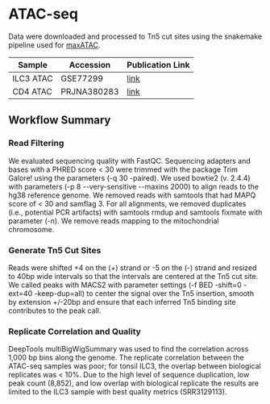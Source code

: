 # ATAC-seq

Data were downloaded and processed to Tn5 cut sites using the snakemake pipeline used for [maxATAC](https://github.com/tacazares/snakeATAC).

| Sample    | Accession   | Publication Link                                                         |
|-----------|-------------|--------------------------------------------------------------|
| ILC3 ATAC | GSE77299    | [link](https://www.ncbi.nlm.nih.gov/geo/query/acc.cgi?acc=GSE130775) |
| CD4 ATAC  | PRJNA380283 | [link](https://www.ncbi.nlm.nih.gov/pmc/articles/PMC5623106)  |

## Workflow Summary

### Read Filtering

We evaluated sequencing quality with FastQC. Sequencing adapters and bases with a PHRED score < 30 were trimmed with the package Trim Galore! using the parameters (-q 30 -paired). We used bowtie2 (v. 2.4.4) with parameters (-p 8 --very-sensitive --maxins 2000) to align reads to the hg38 reference genome. We removed reads with samtools that had MAPQ score of < 30 and samflag 3. For all alignments, we removed duplicates (i.e., potential PCR artifacts) with samtools rmdup and samtools fixmate with parameter (-n). We remove reads mapping to the mitochondrial chromosome.

### Generate Tn5 Cut Sites

 Reads were shifted +4 on the (+) strand or -5 on the (-) strand and resized to 40bp wide intervals so that the intervals are centered at the Tn5 cut site. We called peaks with MACS2 with parameter settings (-f BED -shift=0 -ext=40 -keep-dup=all) to center the signal over the Tn5 insertion, smooth by extension +/-20bp and ensure that each inferred Tn5 binding site contributes to the peak call.

### Replicate Correlation and Quality

 DeepTools multiBigWigSummary was used to find the correlation across 1,000 bp bins along the genome. The replicate correlation between the ATAC-seq samples was poor; for tonsil ILC3, the overlap between biological replicates was < 10%. Due to the high level of sequence duplication, low peak count (8,852), and low overlap with biological replicate the results are limited to the ILC3 sample with best quality metrics (SRR3129113).